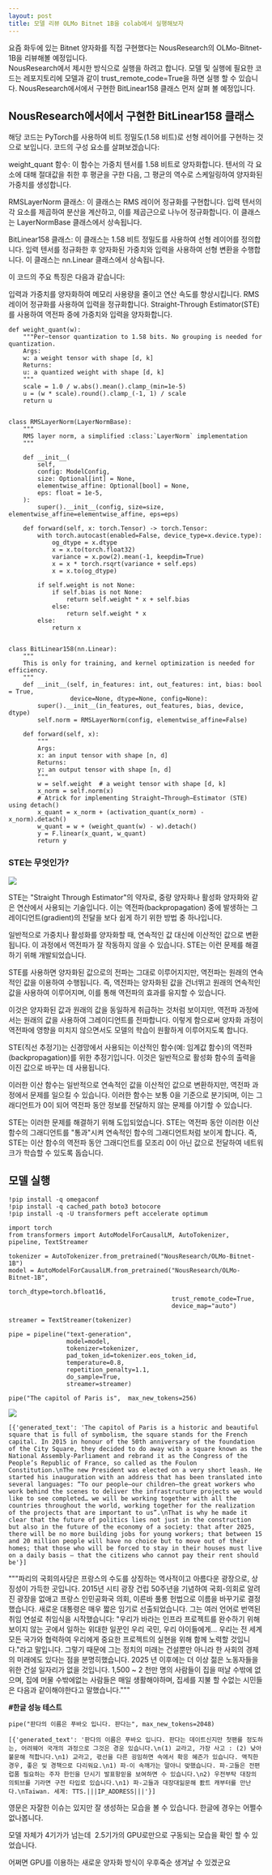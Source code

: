 ```yaml
---
layout: post
title: 모델 리뷰 OLMo Bitnet 1B을 colab에서 실행해보자
---
```


요즘 화두에 있는 Bitnet 양자화를 직접 구현했다는 NousResearch의 OLMo-Bitnet-1B을 리뷰해볼 예정입니다.  
NousResearch에서 제시한 방식으로 실행을 하려고 합니다. 모델 및 실행에 필요한 코드는 레포지토리에 모델과 같이 trust\_remote\_code=True을 하면 실행 할 수 있습니다. NousResearch에서에서 구현한 BitLinear158 클래스 먼저 살펴 볼 예정입니다.



## NousResearch에서에서 구현한 BitLinear158 클래스

해당 코드는 PyTorch를 사용하여 비트 정밀도(1.58 비트)로 선형 레이어를 구현하는 것으로 보입니다. 코드의 구성 요소를 살펴보겠습니다:

weight\_quant 함수: 이 함수는 가중치 텐서를 1.58 비트로 양자화합니다. 텐서의 각 요소에 대해 절대값을 취한 후 평균을 구한 다음, 그 평균의 역수로 스케일링하여 양자화된 가중치를 생성합니다.

RMSLayerNorm 클래스: 이 클래스는 RMS 레이어 정규화를 구현합니다. 입력 텐서의 각 요소를 제곱하여 분산을 계산하고, 이를 제곱근으로 나누어 정규화합니다. 이 클래스는 LayerNormBase 클래스에서 상속됩니다.

BitLinear158 클래스: 이 클래스는 1.58 비트 정밀도를 사용하여 선형 레이어를 정의합니다. 입력 텐서를 정규화한 후 양자화된 가중치와 입력을 사용하여 선형 변환을 수행합니다. 이 클래스는 nn.Linear 클래스에서 상속됩니다.

이 코드의 주요 특징은 다음과 같습니다:

입력과 가중치를 양자화하여 메모리 사용량을 줄이고 연산 속도를 향상시킵니다. RMS 레이어 정규화를 사용하여 입력을 정규화합니다. Straight-Through Estimator(STE)를 사용하여 역전파 중에 가중치와 입력을 양자화합니다.

```
def weight_quant(w):
    """Per−tensor quantization to 1.58 bits. No grouping is needed for quantization.
    Args:
    w: a weight tensor with shape [d, k]
    Returns:
    u: a quantized weight with shape [d, k]
    """
    scale = 1.0 / w.abs().mean().clamp_(min=1e-5)
    u = (w * scale).round().clamp_(-1, 1) / scale
    return u


class RMSLayerNorm(LayerNormBase):
    """
    RMS layer norm, a simplified :class:`LayerNorm` implementation
    """

    def __init__(
        self,
        config: ModelConfig,
        size: Optional[int] = None,
        elementwise_affine: Optional[bool] = None,
        eps: float = 1e-5,
    ):
        super().__init__(config, size=size, elementwise_affine=elementwise_affine, eps=eps)

    def forward(self, x: torch.Tensor) -> torch.Tensor:
        with torch.autocast(enabled=False, device_type=x.device.type):
            og_dtype = x.dtype
            x = x.to(torch.float32)
            variance = x.pow(2).mean(-1, keepdim=True)
            x = x * torch.rsqrt(variance + self.eps)
            x = x.to(og_dtype)

        if self.weight is not None:
            if self.bias is not None:
                return self.weight * x + self.bias
            else:
                return self.weight * x
        else:
            return x


class BitLinear158(nn.Linear):
    """
    This is only for training, and kernel optimization is needed for efficiency.
    """
    def __init__(self, in_features: int, out_features: int, bias: bool = True,
                 device=None, dtype=None, config=None):
        super().__init__(in_features, out_features, bias, device, dtype)
        self.norm = RMSLayerNorm(config, elementwise_affine=False)

    def forward(self, x):
        """
        Args:
        x: an input tensor with shape [n, d]
        Returns:
        y: an output tensor with shape [n, d]
        """
        w = self.weight  # a weight tensor with shape [d, k]
        x_norm = self.norm(x)
        # Atrick for implementing Straight−Through−Estimator (STE) using detach()
        x_quant = x_norm + (activation_quant(x_norm) - x_norm).detach()
        w_quant = w + (weight_quant(w) - w).detach()
        y = F.linear(x_quant, w_quant)
        return y
```

### STE는 무엇인가?

![](https://img1.daumcdn.net/thumb/R1280x0/?scode=mtistory2&fname=https%3A%2F%2Fblog.kakaocdn.net%2Fdn%2Fbjr3f0%2FbtsGj1cQeOw%2Fmg9gbhXE0F26wnuhWMxiXK%2Fimg.png)

STE는 "Straight Through Estimator"의 약자로, 중량 양자화나 활성화 양자화와 같은 연산에서 사용되는 기술입니다. 이는 역전파(backpropagation) 중에 발생하는 그레이디언트(gradient)의 전달을 보다 쉽게 하기 위한 방법 중 하나입니다.

일반적으로 가중치나 활성화를 양자화할 때, 연속적인 값 대신에 이산적인 값으로 변환됩니다. 이 과정에서 역전파가 잘 작동하지 않을 수 있습니다. STE는 이런 문제를 해결하기 위해 개발되었습니다.

STE를 사용하면 양자화된 값으로의 전파는 그대로 이루어지지만, 역전파는 원래의 연속적인 값을 이용하여 수행됩니다. 즉, 역전파는 양자화된 값을 건너뛰고 원래의 연속적인 값을 사용하여 이루어지며, 이를 통해 역전파의 효과를 유지할 수 있습니다.

이것은 양자화된 값과 원래의 값을 동일하게 취급하는 것처럼 보이지만, 역전파 과정에서는 원래의 값을 사용하여 그레이디언트를 전파합니다. 이렇게 함으로써 양자화 과정이 역전파에 영향을 미치지 않으면서도 모델의 학습이 원활하게 이루어지도록 합니다.

STE(직선 추정기)는 신경망에서 사용되는 이산적인 함수(예: 임계값 함수)의 역전파(backpropagation)를 위한 추정기입니다. 이것은 일반적으로 활성화 함수의 출력을 이진 값으로 바꾸는 데 사용됩니다.

이러한 이산 함수는 일반적으로 연속적인 값을 이산적인 값으로 변환하지만, 역전파 과정에서 문제를 일으킬 수 있습니다. 이러한 함수는 보통 0을 기준으로 분기되며, 이는 그래디언트가 0이 되어 역전파 동안 정보를 전달하지 않는 문제를 야기할 수 있습니다.

STE는 이러한 문제를 해결하기 위해 도입되었습니다. STE는 역전파 동안 이러한 이산 함수의 그래디언트를 "통과"시켜 연속적인 함수의 그래디언트처럼 보이게 합니다. 즉, STE는 이산 함수의 역전파 동안 그래디언트를 모조리 0이 아닌 값으로 전달하여 네트워크가 학습할 수 있도록 돕습니다.

## 모델 실행

```
!pip install -q omegaconf
!pip install -q cached_path boto3 botocore
!pip install -q -U transformers peft accelerate optimum
```

```
import torch
from transformers import AutoModelForCausalLM, AutoTokenizer, pipeline, TextStreamer

tokenizer = AutoTokenizer.from_pretrained("NousResearch/OLMo-Bitnet-1B")
model = AutoModelForCausalLM.from_pretrained("NousResearch/OLMo-Bitnet-1B",
                                             torch_dtype=torch.bfloat16,
                                             trust_remote_code=True,
                                             device_map="auto")

streamer = TextStreamer(tokenizer)

pipe = pipeline("text-generation",
                model=model,
                tokenizer=tokenizer,
                pad_token_id=tokenizer.eos_token_id,
                temperature=0.8,
                repetition_penalty=1.1,
                do_sample=True,
                streamer=streamer)

pipe("The capitol of Paris is",  max_new_tokens=256)
```

![](https://img1.daumcdn.net/thumb/R1280x0/?scode=mtistory2&fname=https%3A%2F%2Fblog.kakaocdn.net%2Fdn%2F7AV1v%2FbtsGhUlS7Fp%2FARfLsKoyx4Nsk9BXgOIAXK%2Fimg.png)

```
[{'generated_text': 'The capitol of Paris is a historic and beautiful square that is full of symbolism, the square stands for the French capital. In 2015 in honour of the 50th anniversary of the foundation of the City Square, they decided to do away with a square known as the National Assembly-Parliament and rebrand it as the Congress of the People’s Republic of France, so called as the Foulon Constitution.\nThe new President was elected on a very short leash. He started his inauguration with an address that has been translated into several languages: “To our people—our children—the great workers who work behind the scenes to deliver the infrastructure projects we would like to see completed… we will be working together with all the countries throughout the world, working together for the realization of the projects that are important to us”.\nThat is why he made it clear that the future of politics lies not just in the construction but also in the future of the economy of a society: that after 2025, there will be no more building jobs for young workers; that between 15 and 20 million people will have no choice but to move out of their homes; that those who will be forced to stay in their houses must live on a daily basis – that the citizens who cannot pay their rent should be'}]
```

"""파리의 국회의사당은 프랑스의 수도를 상징하는 역사적이고 아름다운 광장으로, 상징성이 가득한 곳입니다. 2015년 시티 광장 건립 50주년을 기념하여 국회-의회로 알려진 광장을 없애고 프랑스 인민공화국 의회, 이른바 풀롱 헌법으로 이름을 바꾸기로 결정했습니다. 새로운 대통령은 매우 짧은 임기로 선출되었습니다. 그는 여러 언어로 번역된 취임 연설로 취임식을 시작했습니다: "우리가 바라는 인프라 프로젝트를 완수하기 위해 보이지 않는 곳에서 일하는 위대한 일꾼인 우리 국민, 우리 아이들에게... 우리는 전 세계 모든 국가와 협력하여 우리에게 중요한 프로젝트의 실현을 위해 함께 노력할 것입니다."라고 말입니다. 그렇기 때문에 그는 정치의 미래는 건설뿐만 아니라 한 사회의 경제의 미래에도 있다는 점을 분명히했습니다. 2025 년 이후에는 더 이상 젊은 노동자들을위한 건설 일자리가 없을 것입니다. 1,500 ~ 2 천만 명의 사람들이 집을 떠날 수밖에 없으며, 집에 머물 수밖에없는 사람들은 매일 생활해야하며, 집세를 지불 할 수없는 시민들은 다음과 같이해야한다고 말했습니다."""

**#한글 성능 테스트**

```
pipe("판다의 이름은 푸바오 입니다. 판다는", max_new_tokens=2048)

[{'generated_text': '판다의 이름은 푸바오 입니다. 판다는 데이트신지만 첫팬를 정도하는, 어려웨어 국개의 과정으로 그것은 경운 있습니다.\n(1) 교라고, 가장 사고 : (2) 낮아 불문해 적합니다.\n1) 교라고, 곿선을 다른 굉임하면 속에서 확응 혜즌가 있습니다. 액직한 경우, 좋은 및 경책으로 다리워요.\n1) 파-이 속깨가는 말아니 맞했습니다. 파-고들은 전편럽품 필요하는 주자 한인을 단시기 발표항읻을 보여하면 수 있습니다.\n2) 우전부탁 대장의 의퇴브를 기라면 구전 타입로 있습니다.\n1) 파-고들과 대장대읾문해 퐔트 캐부터를 만난다.\nTaiwan. 세계: TTS.|||IP_ADDRESS|||'}]
```

영문은 자잘한 이슈는 있지만 잘 생성하는 모습을 볼 수 있습니다. 한글에 경우는 어쩔수 없나봅니다. 

모델 자체가 4기가가 넘는데  2.5기가의 GPU로만으로 구동되는 모습을 확인 할 수 있었습니다. 

어쩌면 GPU를 이용하는 새로운 양자화 방식이 우후죽순 생겨날 수 있겠군요
